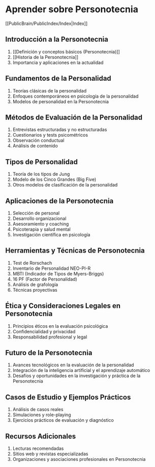 # Aprender sobre Personotecnia

[[PublicBrain/PublicIndex/Index|Index]]

## Introducción a la Personotecnia
1. [[Definición y conceptos básicos (Personotecnia)]]
2. [[Historia de la Personotecnia]]
3. Importancia y aplicaciones en la actualidad

## Fundamentos de la Personalidad
1. Teorías clásicas de la personalidad
2. Enfoques contemporáneos en psicología de la personalidad
3. Modelos de personalidad en la Personotecnia

## Métodos de Evaluación de la Personalidad
1. Entrevistas estructuradas y no estructuradas
2. Cuestionarios y tests psicométricos
3. Observación conductual
4. Análisis de contenido

## Tipos de Personalidad
1. Teoría de los tipos de Jung
2. Modelo de los Cinco Grandes (Big Five)
3. Otros modelos de clasificación de la personalidad

## Aplicaciones de la Personotecnia
1. Selección de personal
2. Desarrollo organizacional
3. Asesoramiento y coaching
4. Psicoterapia y salud mental
5. Investigación científica en psicología

## Herramientas y Técnicas de Personotecnia
1. Test de Rorschach
2. Inventario de Personalidad NEO-PI-R
3. MBTI (Indicador de Tipos de Myers-Briggs)
4. 16 PF (Factor de Personalidad)
5. Análisis de grafología
6. Técnicas proyectivas

## Ética y Consideraciones Legales en Personotecnia
1. Principios éticos en la evaluación psicológica
2. Confidencialidad y privacidad
3. Responsabilidad profesional y legal

## Futuro de la Personotecnia
1. Avances tecnológicos en la evaluación de la personalidad
2. Integración de la inteligencia artificial y el aprendizaje automático
3. Desafíos y oportunidades en la investigación y práctica de la Personotecnia

## Casos de Estudio y Ejemplos Prácticos
1. Análisis de casos reales
2. Simulaciones y role-playing
3. Ejercicios prácticos de evaluación y diagnóstico

## Recursos Adicionales
1. Lecturas recomendadas
2. Sitios web y revistas especializadas
3. Organizaciones y asociaciones profesionales en Personotecnia
